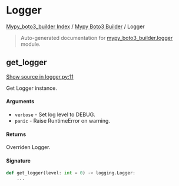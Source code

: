 # Logger

[Mypy_boto3_builder Index](../README.md#mypy_boto3_builder-index) /
[Mypy Boto3 Builder](./index.md#mypy-boto3-builder) /
Logger

> Auto-generated documentation for [mypy_boto3_builder.logger](https://github.com/youtype/mypy_boto3_builder/blob/main/mypy_boto3_builder/logger.py) module.

## get_logger

[Show source in logger.py:11](https://github.com/youtype/mypy_boto3_builder/blob/main/mypy_boto3_builder/logger.py#L11)

Get Logger instance.

#### Arguments

- `verbose` - Set log level to DEBUG.
- `panic` - Raise RuntimeError on warning.

#### Returns

Overriden Logger.

#### Signature

```python
def get_logger(level: int = 0) -> logging.Logger:
    ...
```



